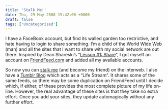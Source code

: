 ```yaml
---
title: 'Stalk Me!'
date: Thu, 29 May 2008 19:42:00 +0000
draft: false
tags: ['Uncategorised']
---
```


I have a FaceBook account, but find its walled garden too restrictive, and hate having to login to share something. I’m a child of the World Wide Web (man) and all the sites that I want to share with my social network are out there. Inspired by Dean Shareski’s “[Lesson #1: Share](http://llcommunity.blogspot.com/2008/05/lesson-1-share.html)“, I got myself an account on [FriendFeed.com](http://friendfeed.com/) and added all my available accounts.

So now you can [stalk me](http://friendfeed.com/cpjobling) (and become my friend) on the interweb. I also have a [Tumblr Blog](http://cpjobling.tumblr.com/) which acts as a “Life Stream”. It shares some of the same feeds, so there may be some duplication on FriendFeed until I decide which, if either, of these provides the most complete picture of my life on-line. However, the real advantage of these sites is that they take no extra effort. Once you add your sites, they update automagically without any further effort.